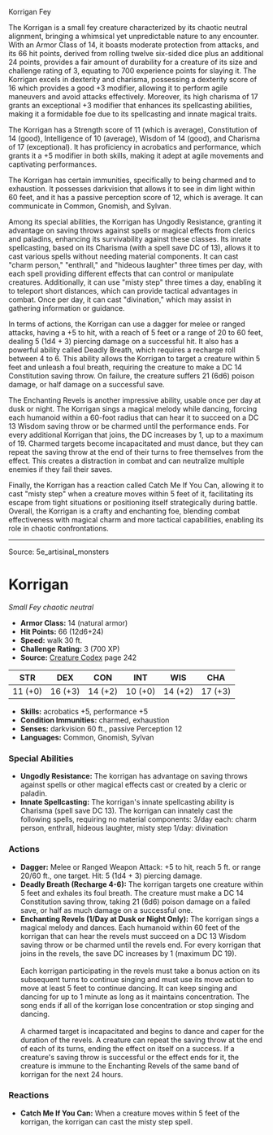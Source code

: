 <MonsterName/>Korrigan</MonsterName>
<CreatureType/>Fey</CreatureType>

<summary>The Korrigan is a small fey creature characterized by its chaotic neutral alignment, bringing a whimsical yet unpredictable nature to any encounter. With an Armor Class of 14, it boasts moderate protection from attacks, and its 66 hit points, derived from rolling twelve six-sided dice plus an additional 24 points, provides a fair amount of durability for a creature of its size and challenge rating of 3, equating to 700 experience points for slaying it. The Korrigan excels in dexterity and charisma, possessing a dexterity score of 16 which provides a good +3 modifier, allowing it to perform agile maneuvers and avoid attacks effectively. Moreover, its high charisma of 17 grants an exceptional +3 modifier that enhances its spellcasting abilities, making it a formidable foe due to its spellcasting and innate magical traits.</summary>

<detail>

The Korrigan has a Strength score of 11 (which is average), Constitution of 14 (good), Intelligence of 10 (average), Wisdom of 14 (good), and Charisma of 17 (exceptional). It has proficiency in acrobatics and performance, which grants it a +5 modifier in both skills, making it adept at agile movements and captivating performances. 

The Korrigan has certain immunities, specifically to being charmed and to exhaustion. It possesses darkvision that allows it to see in dim light within 60 feet, and it has a passive perception score of 12, which is average. It can communicate in Common, Gnomish, and Sylvan.

Among its special abilities, the Korrigan has Ungodly Resistance, granting it advantage on saving throws against spells or magical effects from clerics and paladins, enhancing its survivability against these classes. Its innate spellcasting, based on its Charisma (with a spell save DC of 13), allows it to cast various spells without needing material components. It can cast "charm person," "enthrall," and "hideous laughter" three times per day, with each spell providing different effects that can control or manipulate creatures. Additionally, it can use "misty step" three times a day, enabling it to teleport short distances, which can provide tactical advantages in combat. Once per day, it can cast "divination," which may assist in gathering information or guidance.

In terms of actions, the Korrigan can use a dagger for melee or ranged attacks, having a +5 to hit, with a reach of 5 feet or a range of 20 to 60 feet, dealing 5 (1d4 + 3) piercing damage on a successful hit. It also has a powerful ability called Deadly Breath, which requires a recharge roll between 4 to 6. This ability allows the Korrigan to target a creature within 5 feet and unleash a foul breath, requiring the creature to make a DC 14 Constitution saving throw. On failure, the creature suffers 21 (6d6) poison damage, or half damage on a successful save. 

The Enchanting Revels is another impressive ability, usable once per day at dusk or night. The Korrigan sings a magical melody while dancing, forcing each humanoid within a 60-foot radius that can hear it to succeed on a DC 13 Wisdom saving throw or be charmed until the performance ends. For every additional Korrigan that joins, the DC increases by 1, up to a maximum of 19. Charmed targets become incapacitated and must dance, but they can repeat the saving throw at the end of their turns to free themselves from the effect. This creates a distraction in combat and can neutralize multiple enemies if they fail their saves. 

Finally, the Korrigan has a reaction called Catch Me If You Can, allowing it to cast "misty step" when a creature moves within 5 feet of it, facilitating its escape from tight situations or positioning itself strategically during battle. Overall, the Korrigan is a crafty and enchanting foe, blending combat effectiveness with magical charm and more tactical capabilities, enabling its role in chaotic confrontations.</detail>



---

Source: 5e_artisinal_monsters

# Korrigan

*Small* *Fey* *chaotic neutral*

- **Armor Class:** 14 (natural armor)
- **Hit Points:** 66 (12d6+24)
- **Speed:** walk 30 ft.
- **Challenge Rating:** 3 (700 XP)
- **Source:** [Creature Codex](https://koboldpress.com/kpstore/product/creature-codex-for-5th-edition-dnd) page 242

| STR | DEX | CON | INT | WIS | CHA |
| --- | --- | --- | --- | --- | --- |
| 11 (+0) | 16 (+3) | 14 (+2) | 10 (+0) | 14 (+2) | 17 (+3) |

- **Skills:** acrobatics +5, performance +5
- **Condition Immunities:** charmed, exhaustion
- **Senses:** darkvision 60 ft., passive Perception 12
- **Languages:** Common, Gnomish, Sylvan

### Special Abilities

- **Ungodly Resistance:** The korrigan has advantage on saving throws against spells or other magical effects cast or created by a cleric or paladin.
- **Innate Spellcasting:** The korrigan's innate spellcasting ability is Charisma (spell save DC 13). The korrigan can innately cast the following spells, requiring no material components:
3/day each: charm person, enthrall, hideous laughter, misty step
1/day: divination

### Actions

- **Dagger:** Melee or Ranged Weapon Attack: +5 to hit, reach 5 ft. or range 20/60 ft., one target. Hit: 5 (1d4 + 3) piercing damage.
- **Deadly Breath (Recharge 4-6):** The korrigan targets one creature within 5 feet and exhales its foul breath. The creature must make a DC 14 Constitution saving throw, taking 21 (6d6) poison damage on a failed save, or half as much damage on a successful one.
- **Enchanting Revels (1/Day at Dusk or Night Only):** The korrigan sings a magical melody and dances. Each humanoid within 60 feet of the korrigan that can hear the revels must succeed on a DC 13 Wisdom saving throw or be charmed until the revels end. For every korrigan that joins in the revels, the save DC increases by 1 (maximum DC 19). <br><br>Each korrigan participating in the revels must take a bonus action on its subsequent turns to continue singing and must use its move action to move at least 5 feet to continue dancing. It can keep singing and dancing for up to 1 minute as long as it maintains concentration. The song ends if all of the korrigan lose concentration or stop singing and dancing. <br><br>A charmed target is incapacitated and begins to dance and caper for the duration of the revels. A creature can repeat the saving throw at the end of each of its turns, ending the effect on itself on a success. If a creature's saving throw is successful or the effect ends for it, the creature is immune to the Enchanting Revels of the same band of korrigan for the next 24 hours.

### Reactions

- **Catch Me If You Can:** When a creature moves within 5 feet of the korrigan, the korrigan can cast the misty step spell.





